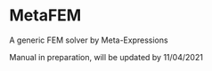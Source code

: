# MetaFEM
A generic FEM solver by Meta-Expressions

Manual in preparation, will be updated by 11/04/2021
